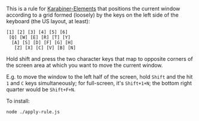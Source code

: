 This is a rule for [Karabiner-Elements](https://karabiner-elements.pqrs.org/) that positions the current window according to a grid formed (loosely) by the keys on the left side of the keyboard (the US layout, at least):

```
[1] [2] [3] [4] [5] [6]
 [Q] [W] [E] [R] [T] [Y]
  [A] [S] [D] [F] [G] [H]
   [Z] [X] [C] [V] [B] [N]
```

Hold shift and press the two character keys that map to opposite corners of the screen area at which you want to move the current window.

E.g. to move the window to the left half of the screen, hold `Shift` and the hit `1` and `C` keys simultaneously; for full-screen, it's `Shift+1+N`; the bottom right quarter would be `Shift+F+N`.

To install:

```
node ./apply-rule.js
```
